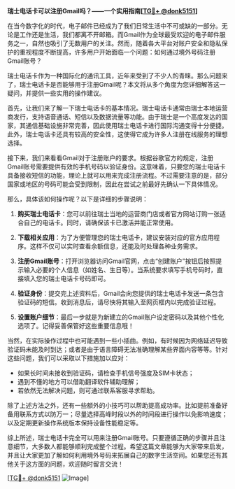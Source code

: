 **瑞士电话卡可以注册Gmail吗？——一个实用指南[[TG💪+ @donk5151](https://t.me/s/donk5151)]**

在当今数字化的时代，电子邮件已经成为了我们日常生活中不可或缺的一部分。无论是工作还是生活，我们都离不开邮箱。而Gmail作为全球最受欢迎的电子邮件服务之一，自然也吸引了无数用户的关注。然而，随着各大平台对账户安全和隐私保护的重视程度不断提高，许多用户开始面临一个问题：如何通过境外号码注册Gmail账号？

瑞士电话卡作为一种国际化的通讯工具，近年来受到了不少人的青睐。那么问题来了，瑞士电话卡是否能够用于注册Gmail呢？本文将从多个角度为您详细解答这一疑问，并提供一些实用的操作建议。

首先，让我们来了解一下瑞士电话卡的基本情况。瑞士电话卡通常由瑞士本地运营商发行，支持语音通话、短信以及数据流量等功能。由于瑞士是一个高度发达的国家，其通信基础设施非常完善，因此使用瑞士电话卡进行国际沟通变得十分便捷。此外，瑞士电话卡还具有较高的安全性，这使得它成为许多人注册在线服务的理想选择。

接下来，我们来看看Gmail对于注册账户的要求。根据谷歌官方的规定，注册Gmail账号需要提供有效的手机号码以验证身份。这意味着，只要您的瑞士电话卡具备接收短信的功能，理论上就可以用来完成注册流程。不过需要注意的是，部分国家或地区的号码可能会受到限制，因此在尝试之前最好先确认一下具体情况。

那么，具体该如何操作呢？以下是详细的步骤说明：

1. **购买瑞士电话卡**：您可以前往瑞士当地的运营商门店或者官方网站订购一张适合自己的电话卡。同时，请确保该卡已激活并能正常使用。
   
2. **下载相关应用**：为了方便管理您的瑞士电话卡，建议安装对应的官方应用程序。这样不仅可以实时查看余额信息，还能及时处理各种业务需求。

3. **注册Gmail账号**：打开浏览器访问Gmail官网，点击“创建账户”按钮后按照提示输入必要的个人信息（如姓名、生日等）。当系统要求填写手机号码时，直接填入您的瑞士电话卡号码即可。

4. **验证身份**：提交完上述资料后，Gmail会向您提供的瑞士电话卡发送一条包含验证码的短信。收到消息后，请尽快将其输入至网页框内以完成验证过程。

5. **设置账户细节**：最后一步就是为新建立的Gmail账户设定密码以及其他个性化选项了。记得妥善保管好这些重要信息哦！

当然，在实际操作过程中也可能遇到一些小插曲。例如，有时候因为网络延迟导致验证码未能及时到达；或者是由于语言障碍无法准确理解某些界面内容等等。针对这些问题，我们可以采取以下措施加以应对：

- 如果长时间未接收到验证码，请检查手机信号强度及SIM卡状态；
- 遇到不懂的地方可以借助翻译软件辅助理解；
- 若依然无法解决问题，则可通过联系客服寻求帮助。

除了上述方法之外，还有一些额外的小技巧可以帮助提高成功率。比如提前准备好备用联系方式以防万一；尽量选择高峰时段以外的时间段进行操作以免影响速度；以及定期更新操作系统版本保持设备性能稳定等。

综上所述，瑞士电话卡完全可以用来注册Gmail账号。只要遵循正确的步骤并且注意细节，大多数人都能够顺利完成整个过程。希望这篇文章能够为大家带来启发，并且让大家更加了解如何利用境外号码来拓展自己的数字生活空间。如果您还有其他关于这方面的问题，欢迎随时留言交流！

[[TG💪+ @donk5151](https://t.me/s/donk5151) ![Image](https://i.postimg.cc/rwNCRYN7/Snipaste-2025-04-30-17-27-05.png)]